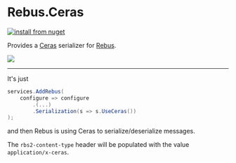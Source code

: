 # Rebus.Ceras

[![install from nuget](https://img.shields.io/nuget/v/Rebus.Ceras.svg?style=flat-square)](https://www.nuget.org/packages/Rebus.Ceras)

Provides a [Ceras](https://github.com/rikimaru0345/Ceras) serializer for [Rebus](https://github.com/rebus-org/Rebus).

![](https://raw.githubusercontent.com/rebus-org/Rebus/master/artwork/little_rebusbus2_copy-200x200.png)

---

It's just

```csharp
services.AddRebus(
    configure => configure
        .(...)
        .Serialization(s => s.UseCeras())
);
```

and then Rebus is using Ceras to serialize/deserialize messages.

The `rbs2-content-type` header will be populated with the value `application/x-ceras`.